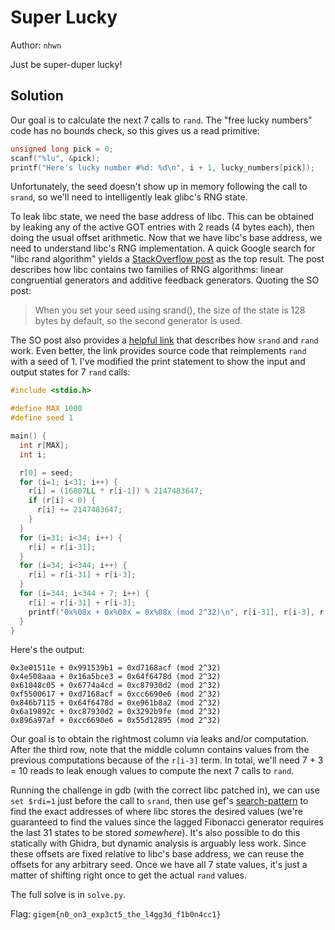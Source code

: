 # Super Lucky

Author: `nhwn`

Just be super-duper lucky!

## Solution

Our goal is to calculate the next 7 calls to `rand`. The "free lucky numbers" code has no bounds check, so this gives us a read primitive:

```c
unsigned long pick = 0;
scanf("%lu", &pick);
printf("Here's lucky number #%d: %d\n", i + 1, lucky_numbers[pick]);
```

Unfortunately, the seed doesn't show up in memory following the call to `srand`, so we'll need to intelligently leak glibc's RNG state.

To leak libc state, we need the base address of libc. This can be obtained by leaking any of the active GOT entries with 2 reads (4 bytes each), then doing the usual offset arithmetic. Now that we have libc's base address, we need to understand libc's RNG implementation. A quick Google search for "libc rand algorithm" yields a [StackOverflow post](https://stackoverflow.com/questions/18634079/glibc-rand-function-implementation) as the top result. The post describes how libc contains two families of RNG algorithms: linear congruential generators and additive feedback generators. Quoting the SO post:

> When you set your seed using srand(), the size of the state is 128 bytes by default, so the second generator is used.

The SO post also provides a [helpful link](https://www.mscs.dal.ca/~selinger/random/) that describes how `srand` and `rand` work. Even better, the link provides source code that reimplements `rand` with a seed of 1. I've modified the print statement to show the input and output states for 7 `rand` calls:

```c
#include <stdio.h>

#define MAX 1000
#define seed 1

main() {
  int r[MAX];
  int i;

  r[0] = seed;
  for (i=1; i<31; i++) {
    r[i] = (16807LL * r[i-1]) % 2147483647;
    if (r[i] < 0) {
      r[i] += 2147483647;
    }
  }
  for (i=31; i<34; i++) {
    r[i] = r[i-31];
  }
  for (i=34; i<344; i++) {
    r[i] = r[i-31] + r[i-3];
  }
  for (i=344; i<344 + 7; i++) {
    r[i] = r[i-31] + r[i-3];
    printf("0x%08x + 0x%08x = 0x%08x (mod 2^32)\n", r[i-31], r[i-3], r[i]);
  }
}
```

Here's the output:

```
0x3e01511e + 0x991539b1 = 0xd7168acf (mod 2^32)
0x4e508aaa + 0x16a5bce3 = 0x64f6478d (mod 2^32)
0x61048c05 + 0x6774a4cd = 0xc87930d2 (mod 2^32)
0xf5500617 + 0xd7168acf = 0xcc6690e6 (mod 2^32)
0x846b7115 + 0x64f6478d = 0xe961b8a2 (mod 2^32)
0x6a19892c + 0xc87930d2 = 0x3292b9fe (mod 2^32)
0x896a97af + 0xcc6690e6 = 0x55d12895 (mod 2^32)
```

Our goal is to obtain the rightmost column via leaks and/or computation. After the third row, note that the middle column contains values from the previous computations because of the `r[i-3]` term. In total, we'll need 7 + 3 = 10 reads to leak enough values to compute the next 7 calls to `rand`.

Running the challenge in gdb (with the correct libc patched in), we can use `set $rdi=1` just before the call to `srand`, then use gef's [search-pattern](https://hugsy.github.io/gef/commands/search-pattern/) to find the exact addresses of where libc stores the desired values (we're guaranteed to find the values since the lagged Fibonacci generator requires the last 31 states to be stored _somewhere_). It's also possible to do this statically with Ghidra, but dynamic analysis is arguably less work. Since these offsets are fixed relative to libc's base address, we can reuse the offsets for any arbitrary seed. Once we have all 7 state values, it's just a matter of shifting right once to get the actual `rand` values.

The full solve is in `solve.py`.

Flag: `gigem{n0_on3_exp3ct5_the_l4gg3d_f1b0n4cc1}`
